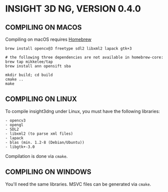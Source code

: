 INSIGHT 3D NG, VERSION 0.4.0
============================

COMPILING ON MACOS
------------------

Compiling on macOS requires [Homebrew](https://brew.sh)

```terminal
brew install opencv@3 freetype sdl2 libxml2 lapack gtk+3

# the following three dependencies are not available in homebrew-core:
brew tap mikkelee/tap
brew install ann opensift sba

mkdir build; cd build
cmake ..
make
```

COMPILING ON LINUX
------------------

To compile insight3dng under Linux, you must have the following libraries: 

	- opencv3
	- opengl
	- SDL2
	- libxml2 (to parse xml files)
	- lapack 
	- blas (min. 1.2-8 (Debian/Ubuntu))
	- libgtk+-3.0

Compilation is done via `cmake`.

COMPILING ON WINDOWS
--------------------

You'll need the same libraries. MSVC files can be generated via `cmake`.
